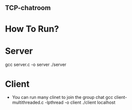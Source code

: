 ## TCP-chatroom
# How To Run?

# Server
gcc server.c -o server
./server

# Client
- You can run many clinet to join the group chat
gcc client-multithreaded.c -lpthread -o client
./client localhost